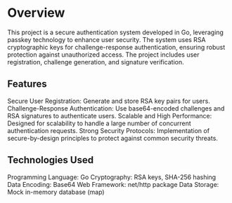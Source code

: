 # Overview
This project is a secure authentication system developed in Go, leveraging passkey technology to enhance user security. The system uses RSA cryptographic keys for challenge-response authentication, ensuring robust protection against unauthorized access. The project includes user registration, challenge generation, and signature verification.

## Features
Secure User Registration: Generate and store RSA key pairs for users.
Challenge-Response Authentication: Use base64-encoded challenges and RSA signatures to authenticate users.
Scalable and High Performance: Designed for scalability to handle a large number of concurrent authentication requests.
Strong Security Protocols: Implementation of secure-by-design principles to protect against common security threats.
## Technologies Used
Programming Language: Go
Cryptography: RSA keys, SHA-256 hashing
Data Encoding: Base64
Web Framework: net/http package
Data Storage: Mock in-memory database (map)
